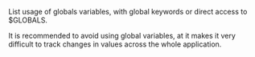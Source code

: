 List usage of globals variables, with global keywords or direct access to $GLOBALS.

It is recommended to avoid using global variables, at it makes it very difficult to track changes in values across the whole application. 
